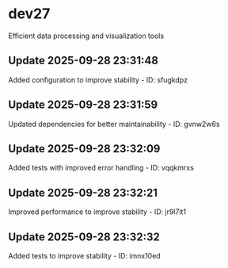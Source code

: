 # dev27
Efficient data processing and visualization tools

## Update 2025-09-28 23:31:48
Added configuration to improve stability - ID: sfugkdpz


## Update 2025-09-28 23:31:59
Updated dependencies for better maintainability - ID: gvnw2w6s


## Update 2025-09-28 23:32:09
Added tests with improved error handling - ID: vqqkmrxs


## Update 2025-09-28 23:32:21
Improved performance to improve stability - ID: jr9l7it1


## Update 2025-09-28 23:32:32
Added tests to improve stability - ID: imnx10ed

